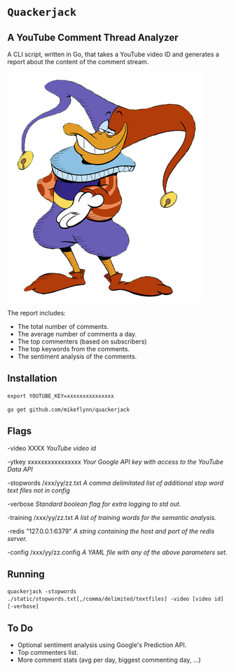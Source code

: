 # `Quackerjack`
## A YouTube Comment Thread Analyzer

A CLI script, written in Go, that takes a YouTube video ID and generates a report about the content of the comment stream.

![Quackerjack](/static/quackerjack.png)

The report includes:
* The total number of comments.
* The average number of comments a day.
* The top commenters (based on subscribers)
* The top keywords from the comments.
* The sentiment analysis of the comments.

## Installation

`export YOUTUBE_KEY=xxxxxxxxxxxxxxx`

`go get github.com/mikeflynn/quackerjack`

## Flags

-video XXXX _YouTube video id_

-ytkey xxxxxxxxxxxxxxxx _Your Google API key with access to the YouTube Data API_

-stopwords /xxx/yy/zz.txt _A comma delimitated list of additional stop word text files not in config_

-verbose _Standard boolean flag for extra logging to std out._

-training /xxx/yy/zz.txt _A list of training words for the semantic analysis._

-redis "127.0.0.1:6379" _A string containing the host and port of the redis server._

-config /xxx/yy/zz.config _A YAML file with any of the above parameters set._

## Running

`quackerjack -stopwords ./static/stopwords.txt[,/comma/delimited/textfiles] -video [video id] [-verbose]`

## To Do

* Optional sentiment analysis using Google's Prediction API.
* Top commenters list.
* More comment stats (avg per day, biggest commenting day, ...)
